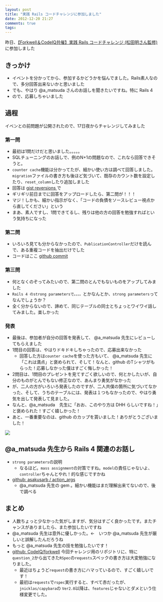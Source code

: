 ```yaml
---
layout: post
title: "実践 Rails コードチャレンジに参加しました"
date: 2012-12-20 21:27
comments: true
tags: 
---
```

昨日、[【Forkwell＆CodeIQ共催】実践 Rails コードチャレンジ (松田明さん監修)](http://atnd.org/event/ForkwellCodeIQ) に参加しました

## きっかけ
- イベントを分かってから、参加するかどうかを悩んでました。Rails素人なので、多分回答出来ないかと思いました
- でも、やはり @a_matsuda さんのお話しを聞きたいですね。特に Rails 4 
- ので、応募しちゃいました

## 過程
イベンとの前問題が公開されたので、17日夜からチャレンジしてみました

### 第一問
- 最初は1問だけだと思いました。。。。。
- SQLチューニングのお話しで、例のN+1の問題なので、これなら回答できそうと。
- `counter cache`機能は分かってたが、細かい使い方は調べて回答しました。`migration`ファイルの書き方も後ほど気づいて、既存のカウント数を設定したり、`reset_column`したり追加しました
- 回答は [ gist reversions ](https://gist.github.com/4322792/revisions) で
- ギリギリ前日までに回答をアップロードしたら、第二問が！！！
- マジ！しかも、細かい指示がなく、「コードの負債をソースレビュー視点から直してください」という
- まあ、素人ですし、1問できてるし、残りは他の方の回答を勉強すればという気持ちになった

### 第二問
- いろいろ見ても分からなかったので、`PublicationController`だけを読んで、ある重複コードを抽出だけでした
- コードはここ [github commit ](https://github.com/blueplanet/forkwell/commit/252a67b133e6e1fc1205968ba3653be14627734c)

### 第三問
- 何となくのぞってみたいので、第二問のとんでもないものをアップしてみました
- `Rails 4 のstrong parametersで。。。。`とかなんとか、`strong parameters`ってなんでしょうか？
- 全く分からないので、諦めて、同じテーブルの同士とちょっとワイワイ話してみました。楽しかった

### 発表
- 最後は、参加者が自分の回答を発表して、 @a_matsuda 先生にレビューしてもらえました
- 1問目の回答は、やはりドキドキしちゃったので、応募出来なかった
    - 回答した方は`counter cache`を使った方もいて、 @a_matsuda 先生に「これは満点」と褒められて、そして！なんと、github のTシャツがもらった！応募しなかった僕はすごく悔しかった！
- 2問目は、1問目のプレゼントを見てすごく欲しいので、何とかしたいが、自分のものがとんでもない修正なので、あんまり勇気がなかった
- が、二人の方がいろいろ発表したのですが、二人共僕の箇所に気づいてなかった、そして、うちのテーブルには、発表は１つもなかったので、やはり勇気を出して発表して見ました。
- なんと、@a_matsuda　先生に「おお、このやり方は DHH らしいですね！」と褒められた！すごく嬉しかった！
- あと、一番重要なのは、github のカップを貰いました！ありがとうございました！  

![](https://lh4.googleusercontent.com/-iaohwghL2DU/UNMT07j553I/AAAAAAAACDE/PNcOyQVs2hk/s800/github_cup.png)

## @a_matsuda 先生から Rails 4 関連のお話し
- `strong parameters`の説明
    - なるほど。`mass assignment`の対策ですね。`model`の責任じゃないよ、`controller`ちゃんとやれ！的な感じですかね
- [github: asakusarb / action_args](https://github.com/asakusarb/action_args)
    - @a_matsuda 先生の gem 。細かい機能はまだ理解出来てないので、後で調べる

## まとめ
- 人数ちょっと少なかった気がしますが、気分はすごく良かったです。またチャンスがありましたら、また参加したいですね
- @a_matsuda 先生は意外に優しかった。←　いつか @a_matsuda 先生が厳しいと誤解したんだろうね
- もっと @a_matsuda 先生の技を勉強したいです！
- [github: CodeIQ/forkwell](https://github.com/CodeIQ/forkwell) 今回チャレンジ用のリポジトリに、特に`question_2`から出てきた`RSpec`の`requests`スペックの書き方は大変勉強になりました。
    - 最近はちょうど`request`の書き方にハマっているので、すごく嬉しいです！
    - 最初は`requests`で`rspec`実行すると、すべて赤だったが、`jnicklas/capybara`の `Ver2.0`以降は、`features`じゃないとダメという仕様変更でした。

